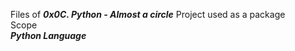 Files of ***0x0C. Python - Almost a circle*** Project used as a package <br />
Scope <br />
***Python Language*** <br />